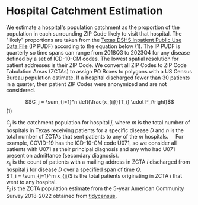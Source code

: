 # Hospital Catchment Estimation
We estimate a hospital's population catchment as the proportion of the population in each surrounding ZIP Code likely to visit that hospital. The "likely" proportions are taken from the [Texas DSHS Inpatient Public Use Data File](https://www.dshs.texas.gov/center-health-statistics/texas-health-care-information-collection/health-data-researcher-information/texas-hospital-emergency-department-research-data-file-ed-rdf/texas-inpatient-public-use-data-file-pudf) (IP PUDF) according to the equation below (1). The IP PUDF is quarterly so time spans can range from 2018Q3 to 2023Q4 for any disease defined by a set of ICD-10-CM codes. The lowest spatial resolution for patient addresses is their ZIP Code. We convert all ZIP Codes to ZIP Code Tabulation Areas (ZCTAs) to assign PO Boxes to polygons with a US Census Bureau population estimate. If a hospital discharged fewer than 30 patients in a quarter, then patient ZIP Codes were anonymized and are not considered.

$$C_j = \sum_{i=1}^n \left(\frac{x_{ij}}{T_i} \cdot P_i\right)$$ (1)

$C_j$ is the catchment population for hospital $j$, where $m$ is the total number of hospitals in Texas receiving patients for a specific disease $D$ and $n$ is the total number of ZCTAs that sent patients to any of the $m$ hospitals. 
&nbsp;&nbsp;&nbsp;&nbsp;For example, COVID-19 has the ICD-10-CM code U071, so we consider all patients with U071 as their principal diagnosis and any who had U071 present on admittance (secondary diagnosis). <br/>
$x_{ij}$ is the count of patients with a mailing address in ZCTA $i$ discharged from hospital $j$ for disease $D$ over a specified span of time $Q$. <br/>
$T_i = \sum_{j=1}^m x_{ij}$ is the total patients originating in ZCTA $i$ that went to any hospital. <br/>
$P_i$ is the ZCTA population estimate from the 5-year American Community Survey 2018-2022 obtained from [tidycensus](https://walker-data.com/tidycensus/). <br/>
